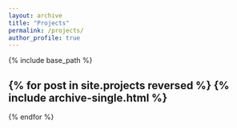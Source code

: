 ```yaml
---
layout: archive
title: "Projects"
permalink: /projects/
author_profile: true
---
```


{% include base_path %}

{% for post in site.projects reversed %}
{% include archive-single.html %}
---
{% endfor %}
